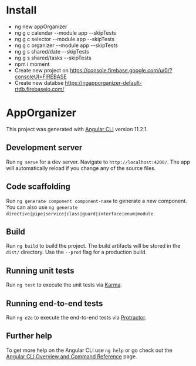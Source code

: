 # Install

* ng new appOrganizer
* ng g c calendar --module app --skipTests
* ng g c selector --module app --skipTests
* ng g c organizer --module app --skipTests
* ng g s shared/date --skipTests
* ng g s shared/tasks --skipTests
* npm i moment
* Create new project on https://console.firebase.google.com/u/0/?consoleUI=FIREBASE
* Create new databse https://ngapporganizer-default-rtdb.firebaseio.com/

# AppOrganizer

This project was generated with [Angular CLI](https://github.com/angular/angular-cli) version 11.2.1.

## Development server

Run `ng serve` for a dev server. Navigate to `http://localhost:4200/`. The app will automatically reload if you change any of the source files.

## Code scaffolding

Run `ng generate component component-name` to generate a new component. You can also use `ng generate directive|pipe|service|class|guard|interface|enum|module`.

## Build

Run `ng build` to build the project. The build artifacts will be stored in the `dist/` directory. Use the `--prod` flag for a production build.

## Running unit tests

Run `ng test` to execute the unit tests via [Karma](https://karma-runner.github.io).

## Running end-to-end tests

Run `ng e2e` to execute the end-to-end tests via [Protractor](http://www.protractortest.org/).

## Further help

To get more help on the Angular CLI use `ng help` or go check out the [Angular CLI Overview and Command Reference](https://angular.io/cli) page.
